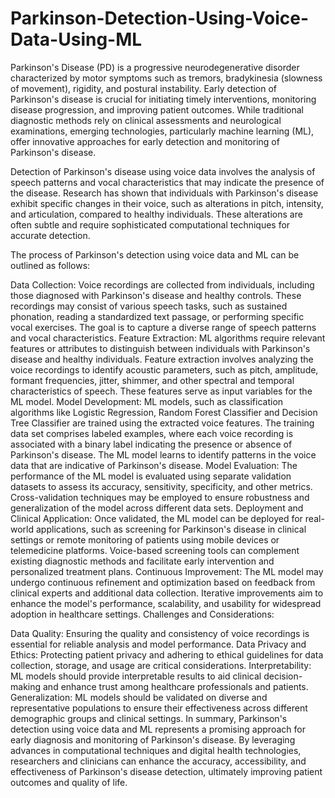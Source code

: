 # Parkinson-Detection-Using-Voice-Data-Using-ML

Parkinson's Disease (PD) is a progressive neurodegenerative disorder characterized by motor symptoms such as tremors, bradykinesia (slowness of movement), rigidity, and postural instability. Early detection of Parkinson's disease is crucial for initiating timely interventions, monitoring disease progression, and improving patient outcomes. While traditional diagnostic methods rely on clinical assessments and neurological examinations, emerging technologies, particularly machine learning (ML), offer innovative approaches for early detection and monitoring of Parkinson's disease.

Detection of Parkinson's disease using voice data involves the analysis of speech patterns and vocal characteristics that may indicate the presence of the disease. Research has shown that individuals with Parkinson's disease exhibit specific changes in their voice, such as alterations in pitch, intensity, and articulation, compared to healthy individuals. These alterations are often subtle and require sophisticated computational techniques for accurate detection.

The process of Parkinson's detection using voice data and ML can be outlined as follows:

Data Collection: Voice recordings are collected from individuals, including those diagnosed with Parkinson's disease and healthy controls. These recordings may consist of various speech tasks, such as sustained phonation, reading a standardized text passage, or performing specific vocal exercises. The goal is to capture a diverse range of speech patterns and vocal characteristics.
Feature Extraction: ML algorithms require relevant features or attributes to distinguish between individuals with Parkinson's disease and healthy individuals. Feature extraction involves analyzing the voice recordings to identify acoustic parameters, such as pitch, amplitude, formant frequencies, jitter, shimmer, and other spectral and temporal characteristics of speech. These features serve as input variables for the ML model.
Model Development: ML models, such as classification algorithms like Logistic Regression, Random Forest Classifier and Decision Tree Classifier are trained using the extracted voice features. The training data set comprises labeled examples, where each voice recording is associated with a binary label indicating the presence or absence of Parkinson's disease. The ML model learns to identify patterns in the voice data that are indicative of Parkinson's disease.
Model Evaluation: The performance of the ML model is evaluated using separate validation datasets to assess its accuracy, sensitivity, specificity, and other metrics. Cross-validation techniques may be employed to ensure robustness and generalization of the model across different data sets.
Deployment and Clinical Application: Once validated, the ML model can be deployed for real-world applications, such as screening for Parkinson's disease in clinical settings or remote monitoring of patients using mobile devices or telemedicine platforms. Voice-based screening tools can complement existing diagnostic methods and facilitate early intervention and personalized treatment plans.
Continuous Improvement: The ML model may undergo continuous refinement and optimization based on feedback from clinical experts and additional data collection. Iterative improvements aim to enhance the model's performance, scalability, and usability for widespread adoption in healthcare settings.
Challenges and Considerations:

Data Quality: Ensuring the quality and consistency of voice recordings is essential for reliable analysis and model performance.
Data Privacy and Ethics: Protecting patient privacy and adhering to ethical guidelines for data collection, storage, and usage are critical considerations.
Interpretability: ML models should provide interpretable results to aid clinical decision-making and enhance trust among healthcare professionals and patients.
Generalization: ML models should be validated on diverse and representative populations to ensure their effectiveness across different demographic groups and clinical settings.
In summary, Parkinson's detection using voice data and ML represents a promising approach for early diagnosis and monitoring of Parkinson's disease. By leveraging advances in computational techniques and digital health technologies, researchers and clinicians can enhance the accuracy, accessibility, and effectiveness of Parkinson's disease detection, ultimately improving patient outcomes and quality of life.
